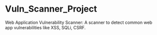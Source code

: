 # Vuln_Scanner_Project
Web Application Vulnerability Scanner: A scanner to detect common web app vulnerabilities like XSS, SQLi, CSRF.
